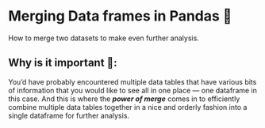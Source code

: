 # Merging Data frames in Pandas 🔄
How to merge two datasets to make even further analysis. 

## Why is it important 🤔:
You’d have probably encountered multiple data tables that have various bits of information that you would like to see all in one place — one dataframe in this case. And this is where the _**power of merge**_ comes in to efficiently combine multiple data tables together in a nice and orderly fashion into a single dataframe for further analysis.

